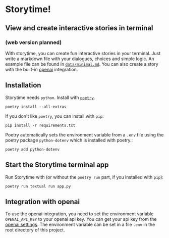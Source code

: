 # Storytime!

## View and create interactive stories in terminal

### (web version planned)

With storytime, you can create fun interactive stories in your terminal.
Just write a markdown file with your dialogues, choices and simple logic.
An example file can be found in [`data/minimal.md`](data/minimal.md).
You can also create a story with the built-in [openai](https://openai.com) integration.

## Installation

Storytime needs `python`. Install with [`poetry`](https://python-poetry.org/).

```
poetry install --all-extras
```

If you don't like `poetry`, you can install with `pip`:

```
pip install -r requirements.txt
```

Poetry automatically sets the environment variable from a `.env` file using the poetry package `python-dotenv` which is installed with poetry.:

```
poetry add python-dotenv
```

## Start the Storytime terminal app

Run Storytime with (or without the `poetry run` part, if you installed with `pip`):

```
poetry run textual run app.py
```

## Integration with openai

To use the openai integration, you need to set the environment variable `OPENAI_API_KEY` to your openai api key.
You can get your api key from the [openai settings](https://platform.openai.com/account/api-keys).
The environment variable can be set in a file `.env` in the root directory of this project.
